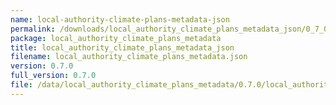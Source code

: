 ```yaml
---
name: local-authority-climate-plans-metadata-json
permalink: /downloads/local_authority_climate_plans_metadata_json/0_7_0
package: local_authority_climate_plans_metadata
title: local_authority_climate_plans_metadata_json
filename: local_authority_climate_plans_metadata.json
version: 0.7.0
full_version: 0.7.0
file: /data/local_authority_climate_plans_metadata/0.7.0/local_authority_climate_plans_metadata.json
---
```


